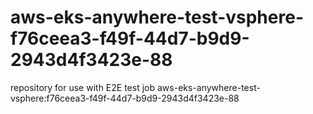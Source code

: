 # aws-eks-anywhere-test-vsphere-f76ceea3-f49f-44d7-b9d9-2943d4f3423e-88
repository for use with E2E test job aws-eks-anywhere-test-vsphere:f76ceea3-f49f-44d7-b9d9-2943d4f3423e-88
